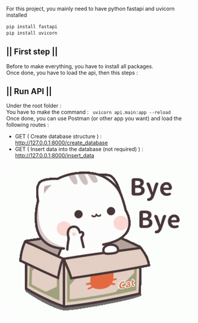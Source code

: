 For this project, you mainly need to have python fastapi and uvicorn installed  

```sh
pip install fastapi
pip install uvicorn
```

## || First step ||
Before to make everything, you have to install all packages.  
Once done, you have to load the api, then this steps : 

## || Run API ||
Under the root folder :  
You have to make the command :  ``` uvicorn api.main:app --reload```   
Once done, you can use Postman (or other app you want) and load the following routes :    

- GET ( Create database structure  ) : http://127.0.0.1:8000/create_database
- GET ( Insert data into the database (not required) ) : http://127.0.0.1:8000/insert_data


![Home Page](data/images/bye_readme.gif)
